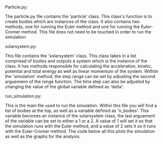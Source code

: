 Particle.py:

The particle.py file contains the 'particle' class. This class's function is to create bodies which are instances of the class. It also
contains two methods, one for running the Euler method and one for running the Euler-Cromer method. This file does not need to be touched
in order to run the simulation.

solarsystem.py:

This file contains the 'solarsystem' class. This class takes in a list comprised of bodies and outputs a system which is the instance of the
class. It has methods responsible for calculating the acceleration, kinetic, potential and total energy as well as linear momentum of the system.
Withtin the 'simulation' method, the step range can be set by adjusting the second arguemenn of the range function. The time step can also be 
adjusted by changing the value of the global variable defined as 'delta'. 

run_simulation.py:

This is the main file used to run the simulation. Within this file you will find a list of bodies at the top, as well as a variable defined as 
'n_bodies'. This variable becomes an instance of the solarsystem class, the last arguement of the variable can be set to either a 1 or a 2. 
A value of 1 will set it so that the simulation runs with the Euler method, and a value of 2 sets it so it runs with the Euler-Cromer method. 
The code below all this plots the simulation as well as the graphs for the analysis.
